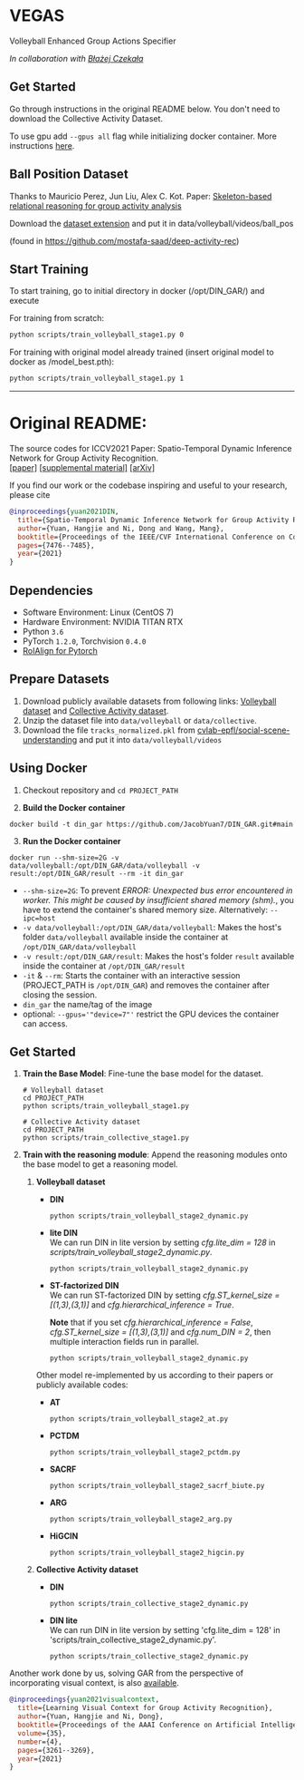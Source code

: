 
# VEGAS

Volleyball Enhanced Group Actions Specifier

_In collaboration with [Błażej Czekała](https://github.com/BlaiseCz)_

## Get Started
Go through instructions in the original README below. You don't need to download the Collective Activity Dataset.

To use gpu add ```--gpus all``` flag while initializing docker container. More instructions [here](https://stackoverflow.com/questions/25185405/using-gpu-from-a-docker-container).

## Ball Position Dataset
Thanks to Mauricio Perez, Jun Liu, Alex C. Kot. Paper: [Skeleton-based relational reasoning for group activity analysis](https://www.sciencedirect.com/science/article/abs/pii/S0031320321005409)

Download the [dataset extension](https://drive.google.com/file/d/1urZpZiiepC85JD1u3VeURgUpztRgI0yl/edit) and put it in data/volleyball/videos/ball_pos

(found in https://github.com/mostafa-saad/deep-activity-rec)

## Start Training
To start training, go to initial directory in docker (/opt/DIN_GAR/) and execute

For training from scratch:
```bash
python scripts/train_volleyball_stage1.py 0
```

For training with original model already trained (insert original model to docker as /model_best.pth):
```bash
python scripts/train_volleyball_stage1.py 1
```

----------------------------------------------------------------------
# Original README:

The source codes for ICCV2021 Paper: 
Spatio-Temporal Dynamic Inference Network for Group Activity Recognition.  
[[paper]](https://openaccess.thecvf.com/content/ICCV2021/papers/Yuan_Spatio-Temporal_Dynamic_Inference_Network_for_Group_Activity_Recognition_ICCV_2021_paper.pdf)
[[supplemental material]](https://openaccess.thecvf.com/content/ICCV2021/supplemental/Yuan_Spatio-Temporal_Dynamic_Inference_ICCV_2021_supplemental.pdf)
[[arXiv]](http://arxiv.org/abs/2108.11743)

If you find our work or the codebase inspiring and useful to your research, please cite
```bibtex
@inproceedings{yuan2021DIN,
  title={Spatio-Temporal Dynamic Inference Network for Group Activity Recognition},
  author={Yuan, Hangjie and Ni, Dong and Wang, Mang},
  booktitle={Proceedings of the IEEE/CVF International Conference on Computer Vision},
  pages={7476--7485},
  year={2021}
}
```
        


## Dependencies

- Software Environment: Linux (CentOS 7)
- Hardware Environment: NVIDIA TITAN RTX
- Python `3.6`
- PyTorch `1.2.0`, Torchvision `0.4.0`
- [RoIAlign for Pytorch](https://github.com/longcw/RoIAlign.pytorch)



## Prepare Datasets

1. Download publicly available datasets from following links: [Volleyball dataset](http://vml.cs.sfu.ca/wp-content/uploads/volleyballdataset/volleyball.zip) and [Collective Activity dataset](http://vhosts.eecs.umich.edu/vision//ActivityDataset.zip).
2. Unzip the dataset file into `data/volleyball` or `data/collective`.
3. Download the file `tracks_normalized.pkl` from [cvlab-epfl/social-scene-understanding](https://raw.githubusercontent.com/wjchaoGit/Group-Activity-Recognition/master/data/volleyball/tracks_normalized.pkl) and put it into `data/volleyball/videos`


## Using Docker
1. Checkout repository and `cd PROJECT_PATH`

2. **Build the Docker container**
```shell
docker build -t din_gar https://github.com/JacobYuan7/DIN_GAR.git#main
```

3. **Run the Docker container**
```shell
docker run --shm-size=2G -v data/volleyball:/opt/DIN_GAR/data/volleyball -v result:/opt/DIN_GAR/result --rm -it din_gar
```
- `--shm-size=2G`: To prevent _ERROR: Unexpected bus error encountered in worker. This might be caused by insufficient shared memory (shm)._, you have to extend the container's shared memory size. Alternatively: `--ipc=host`
- `-v data/volleyball:/opt/DIN_GAR/data/volleyball`: Makes the host's folder `data/volleyball` available inside the container at `/opt/DIN_GAR/data/volleyball`
- `-v result:/opt/DIN_GAR/result`: Makes the host's folder `result` available inside the container at `/opt/DIN_GAR/result`
- `-it` & `--rm`: Starts the container with an interactive session (PROJECT_PATH is `/opt/DIN_GAR`) and removes the container after closing the session.
- `din_gar` the name/tag of the image
- optional: `--gpus='"device=7"'` restrict the GPU devices the container can access.

## Get Started
1. **Train the Base Model**: Fine-tune the base model for the dataset. 
    ```shell
    # Volleyball dataset
    cd PROJECT_PATH 
    python scripts/train_volleyball_stage1.py
    
    # Collective Activity dataset
    cd PROJECT_PATH 
    python scripts/train_collective_stage1.py
    ```

2. **Train with the reasoning module**: Append the reasoning modules onto the base model to get a reasoning model.
    1. **Volleyball dataset**
        - **DIN** 
            ```
            python scripts/train_volleyball_stage2_dynamic.py
            ```
       - **lite DIN** \
            We can run DIN in lite version by setting *cfg.lite_dim = 128* in *scripts/train_volleyball_stage2_dynamic.py*.
            ```
            python scripts/train_volleyball_stage2_dynamic.py
            ```
       - **ST-factorized DIN** \
            We can run ST-factorized DIN by setting *cfg.ST_kernel_size = [(1,3),(3,1)]* and *cfg.hierarchical_inference = True*.
        
            **Note** that if you set *cfg.hierarchical_inference = False*, *cfg.ST_kernel_size = [(1,3),(3,1)]* and *cfg.num_DIN = 2*, then multiple interaction fields run in parallel.
            ```
            python scripts/train_volleyball_stage2_dynamic.py
            ```
        
        Other model re-implemented by us according to their papers or publicly available codes:
        - **AT** 
            ```
            python scripts/train_volleyball_stage2_at.py
            ```
        - **PCTDM** 
            ```
            python scripts/train_volleyball_stage2_pctdm.py
            ```
        - **SACRF** 
            ```
            python scripts/train_volleyball_stage2_sacrf_biute.py
            ```
       - **ARG** 
            ```
            python scripts/train_volleyball_stage2_arg.py
            ```
        - **HiGCIN** 
            ```
            python scripts/train_volleyball_stage2_higcin.py
            ```
       
    2. **Collective Activity dataset**
        -  **DIN** 
            ```
            python scripts/train_collective_stage2_dynamic.py
            ```
        -  **DIN lite** \
        We can run DIN in lite version by setting 'cfg.lite_dim = 128' in 'scripts/train_collective_stage2_dynamic.py'.
            ```
            python scripts/train_collective_stage2_dynamic.py
            ```

Another work done by us, solving GAR from the perspective of incorporating visual context, is also [available](https://ojs.aaai.org/index.php/AAAI/article/view/16437/16244).
```bibtex
@inproceedings{yuan2021visualcontext,
  title={Learning Visual Context for Group Activity Recognition},
  author={Yuan, Hangjie and Ni, Dong},
  booktitle={Proceedings of the AAAI Conference on Artificial Intelligence},
  volume={35},
  number={4},
  pages={3261--3269},
  year={2021}
}
```







